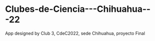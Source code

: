 # Clubes-de-Ciencia---Chihuahua---22
App designed by Club 3, CdeC2022, sede Chihuahua, proyecto Final
